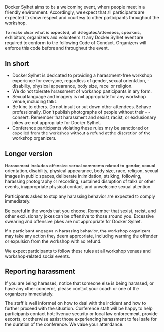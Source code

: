 Docker Sylhet aims to be a welcoming event, where people meet in a friendly environment. Accordingly, we expect that all participants are expected to show respect and courtesy to other participants throughout the workshop.

To make clear what is expected, all delegates/attendees, speakers, exhibitors, organizers and volunteers at any Docker Sylhet event are required to conform to the following Code of Conduct. Organizers will enforce this code before and throughout the event.

## In short
- Docker Sylhet is dedicated to providing a harassment-free workshop experience for everyone, regardless of gender, sexual orientation, -disability, physical appearance, body size, race, or religion.
- We do not tolerate harassment of workshop participants in any form.
- Sexual language and imagery is not appropriate for any workshop venue, including talks.
- Be kind to others. Do not insult or put down other attendees. Behave professionally. Don't publish photographs of people without their - - consent. Remember that harassment and sexist, racist, or exclusionary jokes are not appropriate for Docker Sylhet.
- Conference participants violating these rules may be sanctioned or expelled from the workshop without a refund at the discretion of the workshop organizers.
## Longer version
Harassment includes offensive verbal comments related to gender, sexual orientation, disability, physical appearance, body size, race, religion, sexual images in public spaces, deliberate intimidation, stalking, following, harassing photography or recording, sustained disruption of talks or other events, inappropriate physical contact, and unwelcome sexual attention.

Participants asked to stop any harassing behavior are expected to comply immediately.

Be careful in the words that you choose. Remember that sexist, racist, and other exclusionary jokes can be offensive to those around you. Excessive swearing and offensive jokes are not appropriate for Docker Sylhet.

If a participant engages in harassing behavior, the workshop organizers may take any action they deem appropriate, including warning the offender or expulsion from the workshop with no refund.

We expect participants to follow these rules at all workshop venues and workshop-related social events.

## Reporting harassment
If you are being harassed, notice that someone else is being harassed, or have any other concerns, please contact your coach or one of the organizers immediately.

The staff is well informed on how to deal with the incident and how to further proceed with the situation. Conference staff will be happy to help participants contact hotel/venue security or local law enforcement, provide escorts, or otherwise assist those experiencing harassment to feel safe for the duration of the conference. We value your attendance.
